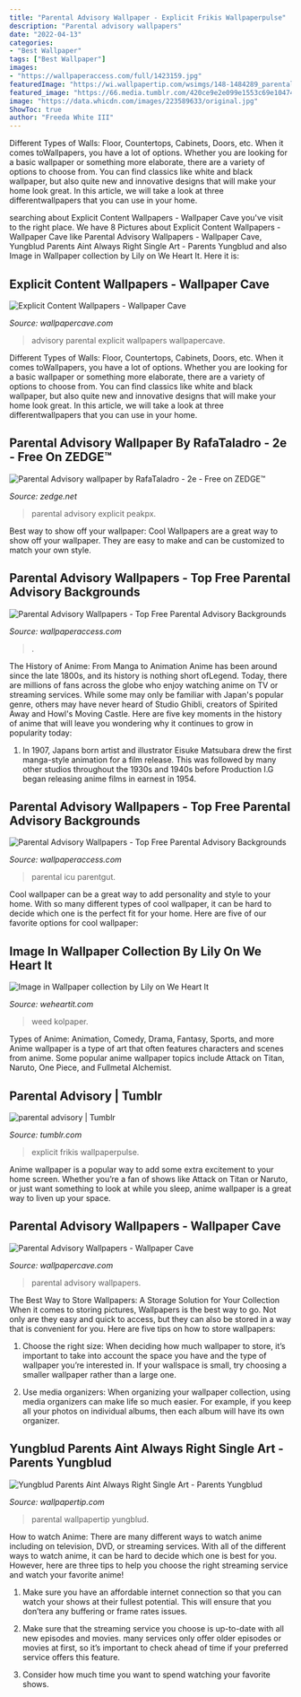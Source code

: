 ```yaml
---
title: "Parental Advisory Wallpaper - Explicit Frikis Wallpaperpulse"
description: "Parental advisory wallpapers"
date: "2022-04-13"
categories:
- "Best Wallpaper"
tags: ["Best Wallpaper"]
images:
- "https://wallpaperaccess.com/full/1423159.jpg"
featuredImage: "https://wi.wallpapertip.com/wsimgs/148-1484289_parental-advisory.jpg"
featured_image: "https://66.media.tumblr.com/420ce9e2e099e1553c69e10474db40f2/tumblr_nxu93s94pd1utqdxyo4_500.jpg"
image: "https://data.whicdn.com/images/223589633/original.jpg"
ShowToc: true
author: "Freeda White III"
---
```



Different Types of Walls: Floor, Countertops, Cabinets, Doors, etc.
When it comes toWallpapers, you have a lot of options. Whether you are looking for a basic wallpaper or something more elaborate, there are a variety of options to choose from. You can find classics like white and black wallpaper, but also quite new and innovative designs that will make your home look great. In this article, we will take a look at three differentwallpapers that you can use in your home.

	

		
searching about Explicit Content Wallpapers - Wallpaper Cave you've visit to the right place. We have 8 Pictures about Explicit Content Wallpapers - Wallpaper Cave like Parental Advisory Wallpapers - Wallpaper Cave, Yungblud Parents Aint Always Right Single Art - Parents Yungblud and also Image in Wallpaper collection by Lily on We Heart It. Here it is:
		
    
## Explicit Content Wallpapers - Wallpaper Cave

<img loading=lazy src="https://wallpapercave.com/wp/wp3720394.jpg" onerror="this.onerror=null;this.src='https://tse3.mm.bing.net/th?id=OIP.YBGWIgSjtosG0N1CSTPSJgHaNK&amp;pid=15.1';" alt="Explicit Content Wallpapers - Wallpaper Cave">

_Source: wallpapercave.com_

>advisory parental explicit wallpapers wallpapercave. 

	

Different Types of Walls: Floor, Countertops, Cabinets, Doors, etc.
When it comes toWallpapers, you have a lot of options. Whether you are looking for a basic wallpaper or something more elaborate, there are a variety of options to choose from. You can find classics like white and black wallpaper, but also quite new and innovative designs that will make your home look great. In this article, we will take a look at three differentwallpapers that you can use in your home.

    
## Parental Advisory Wallpaper By RafaTaladro - 2e - Free On ZEDGE™

<img loading=lazy src="https://fsb.zobj.net/crop.php?r=JMBwAOKNc0eHz8KaLWVjSKxaYs3eCc9GzIuOkNZeSi3rAwRAm_a3oD7LT5IXkWULabpAG6n2SwHSVd36pDL-nboHClwZmxITN6Q1wDITa7E-1wN-s8SCBfHVtn4kMd1ojmVdFwiJmbUreagt" onerror="this.onerror=null;this.src='https://tse2.mm.bing.net/th?id=OIP.--eYeMy_dCPnXjnUTIeyUQHaNK&amp;pid=15.1';" alt="Parental Advisory wallpaper by RafaTaladro - 2e - Free on ZEDGE™">

_Source: zedge.net_

>parental advisory explicit peakpx. 

	

Best way to show off your wallpaper:
Cool Wallpapers are a great way to show off your wallpaper. They are easy to make and can be customized to match your own style.

    
## Parental Advisory Wallpapers - Top Free Parental Advisory Backgrounds

<img loading=lazy src="https://wallpaperaccess.com/full/1423156.jpg" onerror="this.onerror=null;this.src='https://tse2.mm.bing.net/th?id=OIP.8mu2VqAUrJO9VZnFU3lJ-QHaNK&amp;pid=15.1';" alt="Parental Advisory Wallpapers - Top Free Parental Advisory Backgrounds">

_Source: wallpaperaccess.com_

>. 

	

The History of Anime: From Manga to Animation
Anime has been around since the late 1800s, and its history is nothing short ofLegend. Today, there are millions of fans across the globe who enjoy watching anime on TV or streaming services. While some may only be familiar with Japan's popular genre, others may have never heard of Studio Ghibli, creators of Spirited Away and Howl's Moving Castle. Here are five key moments in the history of anime that will leave you wondering why it continues to grow in popularity today:
1) In 1907, Japans born artist and illustrator Eisuke Matsubara drew the first manga-style animation for a film release. This was followed by many other studios throughout the 1930s and 1940s before Production I.G began releasing anime films in earnest in 1954.

    
## Parental Advisory Wallpapers - Top Free Parental Advisory Backgrounds

<img loading=lazy src="https://wallpaperaccess.com/full/1423159.jpg" onerror="this.onerror=null;this.src='https://tse4.mm.bing.net/th?id=OIP.o-Fhtfxh7kJXKxo35f-zRAHaNK&amp;pid=15.1';" alt="Parental Advisory Wallpapers - Top Free Parental Advisory Backgrounds">

_Source: wallpaperaccess.com_

>parental icu parentgut. 

	

Cool wallpaper can be a great way to add personality and style to your home. With so many different types of cool wallpaper, it can be hard to decide which one is the perfect fit for your home. Here are five of our favorite options for cool wallpaper: 

    
## Image In Wallpaper Collection By Lily On We Heart It

<img loading=lazy src="https://data.whicdn.com/images/223589633/original.jpg" onerror="this.onerror=null;this.src='https://tse1.mm.bing.net/th?id=OIP.8gjyNbcsIdR2tmdWC3CAtAHaNL&amp;pid=15.1';" alt="Image in Wallpaper collection by Lily on We Heart It">

_Source: weheartit.com_

>weed kolpaper. 

	

Types of Anime: Animation, Comedy, Drama, Fantasy, Sports, and more
Anime wallpaper is a type of art that often features characters and scenes from anime. Some popular anime wallpaper topics include Attack on Titan, Naruto, One Piece, and Fullmetal Alchemist.

    
## Parental Advisory | Tumblr

<img loading=lazy src="https://66.media.tumblr.com/420ce9e2e099e1553c69e10474db40f2/tumblr_nxu93s94pd1utqdxyo4_500.jpg" onerror="this.onerror=null;this.src='https://tse1.mm.bing.net/th?id=OIP.zDLGfw7BbGYc6WHxlCZ10wAAAA&amp;pid=15.1';" alt="parental advisory | Tumblr">

_Source: tumblr.com_

>explicit frikis wallpaperpulse. 

	

Anime wallpaper is a popular way to add some extra excitement to your home screen. Whether you’re a fan of shows like Attack on Titan or Naruto, or just want something to look at while you sleep, anime wallpaper is a great way to liven up your space.

    
## Parental Advisory Wallpapers - Wallpaper Cave

<img loading=lazy src="https://wallpapercave.com/wp/wp1954016.png" onerror="this.onerror=null;this.src='https://tse2.mm.bing.net/th?id=OIP.D8tsoJi3m65Xbx_Z12NxtgHaEK&amp;pid=15.1';" alt="Parental Advisory Wallpapers - Wallpaper Cave">

_Source: wallpapercave.com_

>parental advisory wallpapers. 

	

The Best Way to Store Wallpapers: A Storage Solution for Your Collection
When it comes to storing pictures, Wallpapers is the best way to go. Not only are they easy and quick to access, but they can also be stored in a way that is convenient for you. Here are five tips on how to store wallpapers:
1) Choose the right size: When deciding how much wallpaper to store, it’s important to take into account the space you have and the type of wallpaper you’re interested in. If your wallspace is small, try choosing a smaller wallpaper rather than a large one.

2) Use media organizers: When organizing your wallpaper collection, using media organizers can make life so much easier. For example, if you keep all your photos on individual albums, then each album will have its own organizer.

    
## Yungblud Parents Aint Always Right Single Art - Parents Yungblud

<img loading=lazy src="https://wi.wallpapertip.com/wsimgs/148-1484289_parental-advisory.jpg" onerror="this.onerror=null;this.src='https://tse4.mm.bing.net/th?id=OIP.pKGd3RwS_UbzJAzHZAvSFQHaEo&amp;pid=15.1';" alt="Yungblud Parents Aint Always Right Single Art - Parents Yungblud">

_Source: wallpapertip.com_

>parental wallpapertip yungblud. 

	

How to watch Anime: There are many different ways to watch anime including on television, DVD, or streaming services.
With all of the different ways to watch anime, it can be hard to decide which one is best for you. However, here are three tips to help you choose the right streaming service and watch your favorite anime!
1. Make sure you have an affordable internet connection so that you can watch your shows at their fullest potential. This will ensure that you don’tera any buffering or frame rates issues.

2. Make sure that the streaming service you choose is up-to-date with all new episodes and movies. many services only offer older episodes or movies at first, so it’s important to check ahead of time if your preferred service offers this feature.

3. Consider how much time you want to spend watching your favorite shows.


